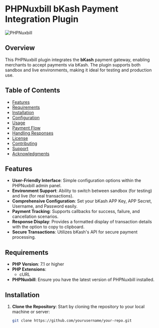 # PHPNuxbill bKash Payment Integration Plugin

![PHPNuxbill](https://ph3n1x.my.id/path/to/your/logo.png)  <!-- Optional: Add a logo or image link here -->

## Overview

This PHPNuxbill plugin integrates the **bKash** payment gateway, enabling merchants to accept payments via bKash. The plugin supports both sandbox and live environments, making it ideal for testing and production use. 

## Table of Contents

- [Features](#features)
- [Requirements](#requirements)
- [Installation](#installation)
- [Configuration](#configuration)
- [Usage](#usage)
- [Payment Flow](#payment-flow)
- [Handling Responses](#handling-responses)
- [License](#license)
- [Contributing](#contributing)
- [Support](#support)
- [Acknowledgments](#acknowledgments)

## Features

- **User-Friendly Interface**: Simple configuration options within the PHPNuxbill admin panel.
- **Environment Support**: Ability to switch between sandbox (for testing) and live (for real transactions).
- **Comprehensive Configuration**: Set your bKash APP Key, APP Secret, Username, and Password easily.
- **Payment Tracking**: Supports callbacks for success, failure, and cancellation scenarios.
- **Response Display**: Provides a formatted display of transaction details with the option to copy to clipboard.
- **Secure Transactions**: Utilizes bKash's API for secure payment processing.

## Requirements

- **PHP Version**: 7.1 or higher
- **PHP Extensions**: 
  - cURL
- **PHPNuxbill**: Ensure you have the latest version of PHPNuxbill installed.

## Installation

1. **Clone the Repository**: Start by cloning the repository to your local machine or server:
   ```bash
   git clone https://github.com/yourusername/your-repo.git
